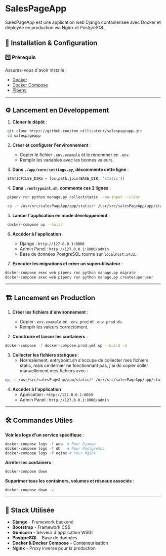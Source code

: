 # SalesPageApp

SalesPageApp est une application web Django containerisée avec Docker et déployée en production via Nginx et PostgreSQL.

## 🚀 Installation & Configuration

### 1️⃣ Prérequis
Assurez-vous d'avoir installé :
- [Docker](https://www.docker.com/)
- [Docker Compose](https://docs.docker.com/compose/install/)
- [Pipenv](https://pipenv.pypa.io/en/latest/)

---

## ⚙️ Lancement en Développement

1. **Cloner le dépôt** :
```sh
 git clone https://github.com/ton-utilisateur/salespageapp.git
 cd salespageapp
```

2. **Créer et configurer l'environnement** :
   - Copier le fichier `.env.example` et le renommer en `.env`.
   - Remplir les variables avec les bonnes valeurs.

3. **Dans `./app/core/settings.py`, décommente cette ligne** :
```python
 STATICFILES_DIRS = [os.path.join(BASE_DIR, 'static')]
```

4. **Dans `./entrypoint.sh`, commente ces 2 lignes** :
```sh
 pipenv run python manage.py collectstatic --no-input --clear

 cp -r /usr/src/salesPageApp/app/static/* /usr/src/salesPageApp/app/staticfiles
```

5. **Lancer l'application en mode développement** :
```sh
 docker-compose up --build
```

6. **Accéder à l'application** :
   - Django : `http://127.0.0.1:8000`
   - Admin Panel : `http://127.0.0.1:8000/admin`
   - Base de données PostgreSQL tourne sur `localhost:5432`.

7. **Exécuter les migrations et créer un superutilisateur** :
```sh
docker-compose exec web pipenv run python manage.py migrate
docker-compose exec web pipenv run python manage.py createsuperuser
```

---

## 🏗️ Lancement en Production

1. **Créer les fichiers d'environnement** :
   - Copier `.env.example` en `.env.prod` et `.env.prod.db`.
   - Remplir les valeurs correctement.

2. **Construire et lancer les containers** :
```sh
docker-compose -f docker-compose.prod.yml up --build -d
```

3. **Collecter les fichiers statiques** :
    - Normalement, entrypoint.sh s'occupe de collecter mes fichiers static, mais ce dernier ne fonctionnant pas, j'ai dû copier coller manuellement mes fichiers avec :
```sh
cp -r /usr/src/salesPageApp/app/static/* /usr/src/salesPageApp/app/staticfiles
```

4. **Accéder à l'application** :
   - Application : `http://127.0.0.1:8000`
   - Admin Panel : `http://127.0.0.1:8000/admin`

---

## 🛠️ Commandes Utiles

**Voir les logs d'un service spécifique** :
```sh
docker-compose logs -f web  # Pour Django
docker-compose logs -f db   # Pour PostgreSQL
docker-compose logs -f nginx # Pour Nginx
```

**Arrêter les containers** :
```sh
docker-compose down
```

**Supprimer tous les containers, volumes et réseaux associés** :
```sh
docker-compose down -v
```

---

## 📌 Stack Utilisée
- **Django** - Framework backend
- **Bootstrap** - Framework CSS
- **Gunicorn** - Serveur d'application WSGI
- **PostgreSQL** - Base de données
- **Docker & Docker Compose** - Conteneurisation
- **Nginx** - Proxy inverse pour la production
